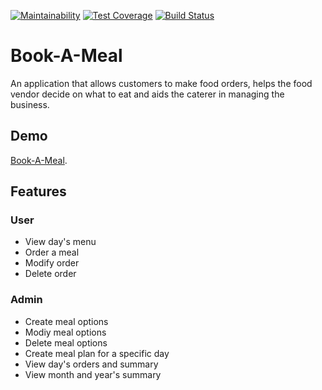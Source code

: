 [![Maintainability](https://api.codeclimate.com/v1/badges/a99a88d28ad37a79dbf6/maintainability)](https://codeclimate.com/github/codeclimate/codeclimate/maintainability) [![Test Coverage](https://api.codeclimate.com/v1/badges/a99a88d28ad37a79dbf6/test_coverage)](https://codeclimate.com/github/codeclimate/codeclimate/test_coverage) [![Build Status](https://travis-ci.org/bekomay26/Book-A-Meal.svg?branch=ft-delete-future-menu-api-157115913)](https://travis-ci.org/bekomay26/Book-A-Meal)

# Book-A-Meal

An application that allows customers to make food orders, helps the food vendor decide on what to eat and aids the caterer in managing the business.

## Demo
[Book-A-Meal](https://bekomay26.github.io/Book-A-Meal/UI/html/user/).

## Features

### User

- View day's menu
- Order a meal
- Modify order
- Delete order

### Admin
- Create meal options
- Modiy meal options
- Delete meal options
- Create meal plan for a specific day
- View day's orders and summary
- View month and year's summary
